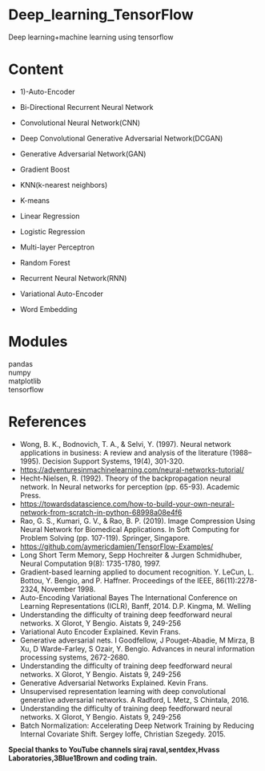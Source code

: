 # Deep_learning_TensorFlow
Deep learning+machine learning using tensorflow

# Content

- 1)-Auto-Encoder

- Bi-Directional Recurrent Neural Network

- Convolutional Neural Network(CNN)

- Deep Convolutional Generative Adversarial Network(DCGAN)

- Generative Adversarial Network(GAN)

- Gradient Boost

- KNN(k-nearest neighbors)

- K-means

- Linear Regression

- Logistic Regression

- Multi-layer Perceptron

- Random Forest

- Recurrent Neural Network(RNN)

- Variational Auto-Encoder

- Word Embedding

# Modules
pandas<br>
numpy<br>
matplotlib <br>
tensorflow<br>

# References

- Wong, B. K., Bodnovich, T. A., & Selvi, Y. (1997). Neural network applications in business: A review and analysis of the literature (1988–1995). Decision Support Systems, 19(4), 301-320.
- https://adventuresinmachinelearning.com/neural-networks-tutorial/
- Hecht-Nielsen, R. (1992). Theory of the backpropagation neural network. In Neural networks for perception (pp. 65-93). Academic Press.
- https://towardsdatascience.com/how-to-build-your-own-neural-network-from-scratch-in-python-68998a08e4f6
- Rao, G. S., Kumari, G. V., & Rao, B. P. (2019). Image Compression Using Neural Network for Biomedical Applications. In Soft Computing for Problem Solving (pp. 107-119). Springer, Singapore.
- https://github.com/aymericdamien/TensorFlow-Examples/
- Long Short Term Memory, Sepp Hochreiter & Jurgen Schmidhuber, Neural Computation 9(8): 1735-1780, 1997.
- Gradient-based learning applied to document recognition. Y. LeCun, L. Bottou, Y. Bengio, and P. Haffner. Proceedings of the IEEE, 86(11):2278-2324, November 1998.
- Auto-Encoding Variational Bayes The International Conference on Learning Representations (ICLR), Banff, 2014. D.P. Kingma, M. Welling
- Understanding the difficulty of training deep feedforward neural networks. X Glorot, Y Bengio. Aistats 9, 249-256
- Variational Auto Encoder Explained. Kevin Frans.
- Generative adversarial nets. I Goodfellow, J Pouget-Abadie, M Mirza, B Xu, D Warde-Farley, S Ozair, Y. Bengio. Advances in neural information processing systems, 2672-2680.
- Understanding the difficulty of training deep feedforward neural networks. X Glorot, Y Bengio. Aistats 9, 249-256
- Generative Adversarial Networks Explained. Kevin Frans.
- Unsupervised representation learning with deep convolutional generative adversarial networks. A Radford, L Metz, S Chintala, 2016.
- Understanding the difficulty of training deep feedforward neural networks. X Glorot, Y Bengio. Aistats 9, 249-256
- Batch Normalization: Accelerating Deep Network Training by Reducing Internal Covariate Shift. Sergey Ioffe, Christian Szegedy. 2015.

**Special thanks to YouTube channels siraj raval,sentdex,Hvass Laboratories,3Blue1Brown and coding train.**
